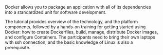 Docker allows you to package an application with all of its dependencies into a standardized unit for software development.

The tutorial provides overview of the technology, and the platform components, followed by a hands-on training for getting started using Docker: how to create Dockerfiles, build, manage, distribute Docker images, and configure Containers. The participants need to bring their own laptops with ssh connection, and the basic knowledge of Linux is also a prerequisite.
